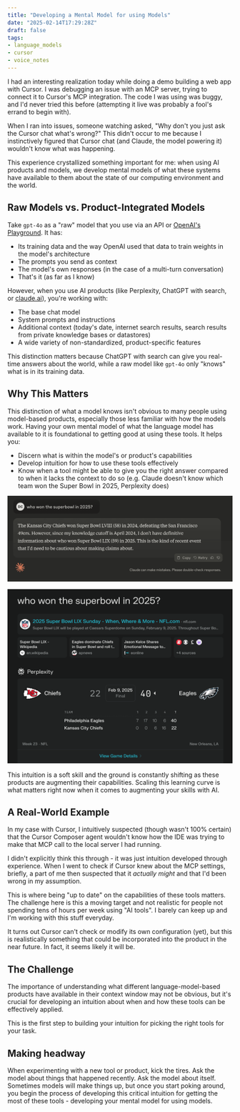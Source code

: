 ```yaml
---
title: "Developing a Mental Model for using Models"
date: "2025-02-14T17:29:28Z"
draft: false
tags:
- language_models
- cursor
- voice_notes
---
```


I had an interesting realization today while doing a demo building a web app with Cursor.
I was debugging an issue with an MCP server, trying to connect it to Cursor's MCP integration.
The code I was using was buggy, and I'd never tried this before (attempting it live was probably a fool's errand to begin with).

When I ran into issues, someone watching asked, "Why don't you just ask the Cursor chat what's wrong?"
This didn't occur to me because I instinctively figured that Cursor chat (and Claude, the model powering it) wouldn't know what was happening.

This experience crystallized something important for me: when using AI products and models, we develop mental models of what these systems have available to them about the state of our computing environment and the world.

## Raw Models vs. Product-Integrated Models

Take `gpt-4o` as a "raw" model that you use via an API or [OpenAI's Playground](https://platform.openai.com/playground).
It has:

- Its training data and the way OpenAI used that data to train weights in the model's architecture
- The prompts you send as context
- The model's own responses (in the case of a multi-turn conversation)
- That's it (as far as I know)

However, when you use AI products (like Perplexity, ChatGPT with search, or [claude.ai](https://claude.ai)), you're working with:

- The base chat model
- System prompts and instructions
- Additional context (today's date, internet search results, search results from private knowledge bases or datastores)
- A wide variety of non-standardized, product-specific features

This distinction matters because ChatGPT with search can give you real-time answers about the world, while a raw model like `gpt-4o` only "knows" what is in its training data.

## Why This Matters

This distinction of what a model knows isn't obvious to many people using model-based products, especially those less familiar with how the models work.
Having your own mental model of what the language model has available to it is foundational to getting good at using these tools.
It helps you:

- Discern what is within the model's or product's capabilities
- Develop intuition for how to use these tools effectively
- Know when a tool might be able to give you the right answer compared to when it lacks the context to do so (e.g. Claude doesn't know which team won the Super Bowl in 2025, Perplexity does)

![Screenshot of Claude 3.5 Sonnet's response about its knowledge cutoff date, showing transparency about what it does and doesn't know](images/claude.png)

![Screenshot of Perplexity's search results, showing the additional context gathered from internet search](images/perplexity.png)

This intuition is a soft skill and the ground is constantly shifting as these products are augmenting their capabilities.
Scaling this learning curve is what matters right now when it comes to augmenting your skills with AI.

## A Real-World Example

In my case with Cursor, I intuitively suspected (though wasn't 100% certain) that the Cursor Composer agent wouldn't know how the IDE was trying to make that MCP call to the local server I had running.

I didn't explicitly think this through - it was just intuition developed through experience.
When I went to check if Cursor knew about the MCP settings, briefly, a part of me then suspected that it _actually might_ and that I'd been wrong in my assumption.

This is where being "up to date" on the capabilities of these tools matters.
The challenge here is this a moving target and not realistic for people not spending tens of hours per week using "AI tools".
I barely can keep up and I'm working with this stuff everyday.

It turns out Cursor can't check or modify its own configuration (yet), but this is realistically something that could be incorporated into the product in the near future.
In fact, it seems likely it will be.

## The Challenge

The importance of understanding what different language-model-based products have available in their context window may not be obvious, but it's crucial for developing an intuition about when and how these tools can be effectively applied.

This is the first step to building your intuition for picking the right tools for your task.

## Making headway

When experimenting with a new tool or product, kick the tires.
Ask the model about things that happened recently.
Ask the model about itself.
Sometimes models will make things up, but once you start poking around, you begin the process of developing this critical intuition for getting the most of these tools - developing your mental model for using models.
